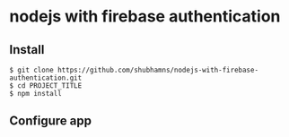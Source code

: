 # nodejs with firebase authentication

## Install

    $ git clone https://github.com/shubhamns/nodejs-with-firebase-authentication.git
    $ cd PROJECT_TITLE
    $ npm install

## Configure app
